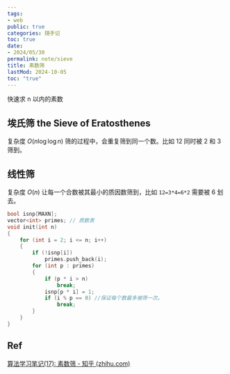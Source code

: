 ```yaml
---
tags:
- web
public: true
categories: 随手记
toc: true
date:
- 2024/05/30
permalink: note/sieve
title: 素数筛
lastMod: 2024-10-05
toc: "true"
---
```


快速求 n 以内的素数
<!--more-->
## 埃氏筛 the Sieve of Eratosthenes
复杂度 $O(n \log \log n)$
筛的过程中，会重复筛到同一个数。比如 12 同时被 2 和 3 筛到。
## 线性筛
复杂度 $O(n)$
让每一个合数被其最小的质因数筛到，比如 `12=3*4=6*2` 需要被 6 划去。
```cpp
bool isnp[MAXN];
vector<int> primes; // 质数表
void init(int n)
{
    for (int i = 2; i <= n; i++)
    {
        if (!isnp[i])
            primes.push_back(i);
        for (int p : primes)
        {
            if (p * i > n)
                break;
            isnp[p * i] = 1;
            if (i % p == 0) //保证每个数最多被筛一次。
                break;
        }
    }
}
```
## Ref
[算法学习笔记(17): 素数筛 - 知乎 (zhihu.com)](https://zhuanlan.zhihu.com/p/100051075)